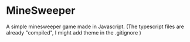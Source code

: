 # MineSweeper
A simple minesweeper game made in Javascript.
(The typescript files are already "compiled", I might add theme in the .gitignore )
